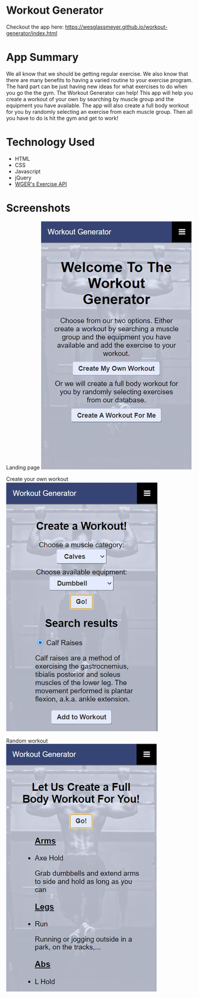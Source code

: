 # Workout Generator

Checkout the app here: https://wesglassmeyer.github.io/workout-generator/index.html

# App Summary
We all know that we should be getting regular exercise. We also know that there are many benefits to having a varied routine to your exercise program. The hard part can be just having new ideas for what exercises to do when you go the the gym. The Workout Generator can help! This app will help you create a workout of your own by searching by muscle group and the equipment you have available. The app will also create a full body workout for you by randomly selecting an exercise from each muscle group. Then all you have to do is hit the gym and get to work!   

# Technology Used
- HTML
- CSS
- Javascript
- jQuery
- [WGER's Exercise API](https://wger.de/en/software/api)

# Screenshots
Landing page
![Landing page](/screenshots/Homepage.jpg)

Create your own workout
![Create your own workout](/screenshots/Createpage.jpg)

Random workout
![Random workout](/screenshots/Randompage.jpg)
